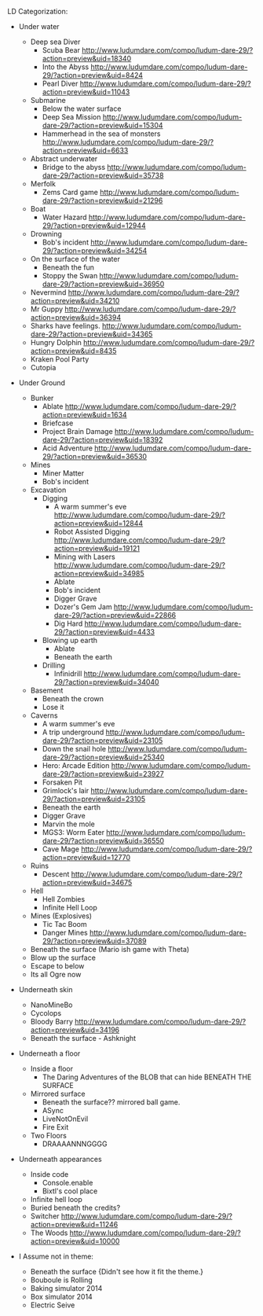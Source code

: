 LD Categorization:
- Under water
  - Deep sea Diver
    * Scuba Bear http://www.ludumdare.com/compo/ludum-dare-29/?action=preview&uid=18340
    * Into the Abyss http://www.ludumdare.com/compo/ludum-dare-29/?action=preview&uid=8424
    * Pearl Diver http://www.ludumdare.com/compo/ludum-dare-29/?action=preview&uid=11043
  - Submarine
    * Below the water surface
    * Deep Sea Mission http://www.ludumdare.com/compo/ludum-dare-29/?action=preview&uid=15304
    * Hammerhead in the sea of monsters http://www.ludumdare.com/compo/ludum-dare-29/?action=preview&uid=6633
  - Abstract underwater
    * Bridge to the abyss http://www.ludumdare.com/compo/ludum-dare-29/?action=preview&uid=35738
  - Merfolk
    * Zems Card game http://www.ludumdare.com/compo/ludum-dare-29/?action=preview&uid=21296
  - Boat
    * Water Hazard http://www.ludumdare.com/compo/ludum-dare-29/?action=preview&uid=12944
  - Drowning
    * Bob's incident  http://www.ludumdare.com/compo/ludum-dare-29/?action=preview&uid=34254
  - On the surface of the water
    * Beneath the fun
    * Stoppy the Swan http://www.ludumdare.com/compo/ludum-dare-29/?action=preview&uid=36950  
  * Nevermind http://www.ludumdare.com/compo/ludum-dare-29/?action=preview&uid=34210
  * Mr Guppy http://www.ludumdare.com/compo/ludum-dare-29/?action=preview&uid=36394
  * Sharks have feelings. http://www.ludumdare.com/compo/ludum-dare-29/?action=preview&uid=34365
  * Hungry Dolphin http://www.ludumdare.com/compo/ludum-dare-29/?action=preview&uid=8435
  * Kraken Pool Party
  * Cutopia

- Under Ground
  - Bunker
    * Ablate http://www.ludumdare.com/compo/ludum-dare-29/?action=preview&uid=1634
    * Briefcase
    * Project Brain Damage http://www.ludumdare.com/compo/ludum-dare-29/?action=preview&uid=18392
    * Acid Adventure http://www.ludumdare.com/compo/ludum-dare-29/?action=preview&uid=36530
  - Mines
    * Miner Matter
    * Bob's incident
  - Excavation
	  - Digging
	    * A warm summer's eve http://www.ludumdare.com/compo/ludum-dare-29/?action=preview&uid=12844
	    * Robot Assisted Digging http://www.ludumdare.com/compo/ludum-dare-29/?action=preview&uid=19121
	    * Mining with Lasers http://www.ludumdare.com/compo/ludum-dare-29/?action=preview&uid=34985
	    * Ablate
	    * Bob's incident
	    * Digger Grave
	    * Dozer's Gem Jam http://www.ludumdare.com/compo/ludum-dare-29/?action=preview&uid=22866
	    * Dig Hard http://www.ludumdare.com/compo/ludum-dare-29/?action=preview&uid=4433
	  - Blowing up earth
	    * Ablate
	    * Beneath the earth
	  - Drilling
	    * Infinidrill http://www.ludumdare.com/compo/ludum-dare-29/?action=preview&uid=34040
  - Basement
    * Beneath the crown
    * Lose it
  - Caverns
    * A warm summer's eve
    * A trip underground http://www.ludumdare.com/compo/ludum-dare-29/?action=preview&uid=23105
    * Down the snail hole http://www.ludumdare.com/compo/ludum-dare-29/?action=preview&uid=25340
    * Hero: Arcade Edition http://www.ludumdare.com/compo/ludum-dare-29/?action=preview&uid=23927
    * Forsaken Pit
    * Grimlock's lair http://www.ludumdare.com/compo/ludum-dare-29/?action=preview&uid=23105
    * Beneath the earth
    * Digger Grave
    * Marvin the mole
    * MGS3: Worm Eater http://www.ludumdare.com/compo/ludum-dare-29/?action=preview&uid=36550
    * Cave Mage http://www.ludumdare.com/compo/ludum-dare-29/?action=preview&uid=12770
  - Ruins
    * Descent http://www.ludumdare.com/compo/ludum-dare-29/?action=preview&uid=34675
  - Hell
    * Hell Zombies
    * Infinite Hell Loop
  - Mines (Explosives)
    * Tic Tac Boom
    * Danger Mines http://www.ludumdare.com/compo/ludum-dare-29/?action=preview&uid=37089
  * Beneath the surface (Mario ish game with Theta)
  * Blow up the surface
  * Escape to below
  * Its all Ogre now

- Underneath skin
  * NanoMineBo
  * Cycolops
  * Bloody Barry http://www.ludumdare.com/compo/ludum-dare-29/?action=preview&uid=34196
  * Beneath the surface - Ashknight

- Underneath a floor
  - Inside a floor
    * The Daring Adventures of the BLOB that can hide BENEATH THE SURFACE
  - Mirrored surface
    * Beneath the surface?? mirrored ball game.
    * ASync
    * LiveNotOnEvil
    * Fire Exit
  - Two Floors
    * DRAAAANNNGGGG

- Underneath appearances
  - Inside code
    * Console.enable
    * Bixtl's cool place
  * Infinite hell loop
  * Buried beneath the credits?
  * Switcher http://www.ludumdare.com/compo/ludum-dare-29/?action=preview&uid=11246
  * The Woods http://www.ludumdare.com/compo/ludum-dare-29/?action=preview&uid=10000

- I Assume not in theme:
  * Beneath the surface {Didn't see how it fit the theme.}
  * Bouboule is Rolling
  * Baking simulator 2014
  * Box simulator 2014
  * Electric Seive
